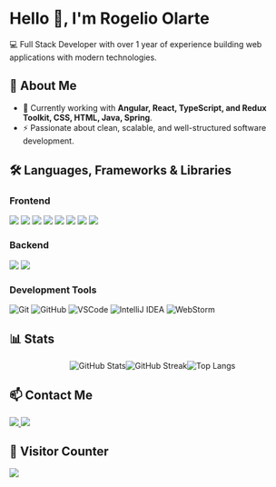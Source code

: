 # Hello 👋, I'm Rogelio Olarte

💻 Full Stack Developer with over 1 year of experience building web applications with modern technologies.

## 🚀 About Me

- 🔭 Currently working with **Angular, React, TypeScript, and Redux Toolkit, CSS, HTML, Java, Spring**.
- ⚡ Passionate about clean, scalable, and well-structured software development.

<h2>🛠️ Languages, Frameworks & Libraries</h2>
<div>
  <h3>Frontend</h3>
  <img src="https://img.shields.io/badge/Angular-DD0031?style=for-the-badge&logo=angular&logoColor=white" />
  <img src="https://img.shields.io/badge/React-20232A?style=for-the-badge&logo=react&logoColor=61DAFB" />
  <img src="https://img.shields.io/badge/JavaScript-F7DF1E?style=for-the-badge&logo=javascript&logoColor=black" />
  <img src="https://img.shields.io/badge/TypeScript-007ACC?style=for-the-badge&logo=typescript&logoColor=white" />
  <img src="https://img.shields.io/badge/Redux-764ABC?style=for-the-badge&logo=redux&logoColor=white" />
  <img src="https://img.shields.io/badge/TailwindCSS-38B2AC?style=for-the-badge&logo=tailwind-css&logoColor=white" />
  <img src="https://img.shields.io/badge/CSS3-1572B6?style=for-the-badge&logo=css3&logoColor=white" />
  <img src="https://img.shields.io/badge/HTML5-E34F26?style=for-the-badge&logo=html5&logoColor=white" />
</div>

<div>
  <h3>Backend</h3>
  <img src="https://img.shields.io/badge/Java-ED8B00?style=for-the-badge&logo=openjdk&logoColor=white" />
  <img src="https://img.shields.io/badge/Spring-6DB33F?style=for-the-badge&logo=spring&logoColor=white" />
</div>

 <!--
### **Databases**
![PostgreSQL](https://img.shields.io/badge/PostgreSQL-316192?style=for-the-badge&logo=postgresql&logoColor=white)
![MySQL](https://img.shields.io/badge/MySQL-00000F?style=for-the-badge&logo=mysql&logoColor=white)
-->

### **Development Tools**
![Git](https://img.shields.io/badge/Git-F05032?style=for-the-badge&logo=git&logoColor=white)
![GitHub](https://img.shields.io/badge/GitHub-181717?style=for-the-badge&logo=github&logoColor=white)
![VSCode](https://img.shields.io/badge/VS%20Code-007ACC?style=for-the-badge&logo=visual-studio-code&logoColor=white)
![IntelliJ IDEA](https://img.shields.io/badge/IntelliJ_IDEA-000000?style=for-the-badge&logo=intellij-idea&logoColor=white)
![WebStorm](https://img.shields.io/badge/WebStorm-000000?style=for-the-badge&logo=webstorm&logoColor=white)

## 📊 Stats

<div align="center" style="display: flex; flex-wrap: wrap; justify-content: center;">
    <img src="https://github-readme-stats.vercel.app/api?username=rogelioolarte&show_icons=true&theme=dark&bg_color=0d1117&text_color=ffffff" alt="GitHub Stats" style="max-width: 100%;" />
    <img src="https://github-readme-streak-stats-mauve-xi.vercel.app?user=rogelioolarte&theme=dark&background=0D1117" alt="GitHub Streak" style="max-width: 100%;" />
    <img src="https://github-readme-stats.vercel.app/api/top-langs/?username=rogelioolarte&layout=compact&theme=dark&bg_color=0d1117&text_color=ffffff" alt="Top Langs" style="max-width: 100%;" />
</div>

## 📫 Contact Me

<a href="https://www.linkedin.com/in/rogelio-olarte/">
   <img src="https://custom-icon-badges.demolab.com/badge/LinkedIn-0A66C2?style=for-the-badge&logo=linkedin-white&logoColor=fff" />
</a>
<a href="https://www.upwork.com/freelancers/~019d70db55e9083cc7">
   <img src="https://img.shields.io/badge/Upwork-6FDA44?style=for-the-badge&logo=upwork&logoColor=fff" />
</a>

## 🚀 Visitor Counter

![](https://komarev.com/ghpvc/?username=RogelioOlarte&style=for-the-badge)
